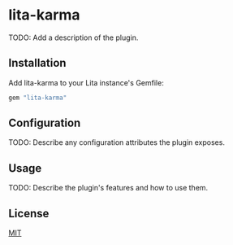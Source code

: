 # lita-karma

TODO: Add a description of the plugin.

## Installation

Add lita-karma to your Lita instance's Gemfile:

``` ruby
gem "lita-karma"
```

## Configuration

TODO: Describe any configuration attributes the plugin exposes.

## Usage

TODO: Describe the plugin's features and how to use them.

## License

[MIT](http://opensource.org/licenses/MIT)
